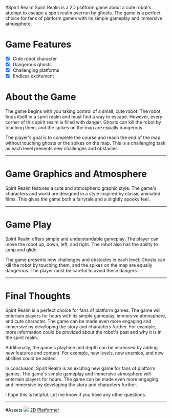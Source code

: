 #Spirit Realm
Spirit Realm is a 2D platform game about a cute robot's attempt to escape a spirit realm overrun by ghosts. The game is a perfect choice for fans of platform games with its simple gameplay and immersive atmosphere.

# Game Features
- [X] Cute robot character
- [X] Dangerous ghosts
- [X] Challenging platforms
- [X] Endless excitement

# About the Game
The game begins with you taking control of a small, cute robot. The robot finds itself in a spirit realm and must find a way to escape. However, every corner of this spirit realm is filled with danger. Ghosts can kill the robot by touching them, and the spikes on the map are equally dangerous.

The player's goal is to complete the course and reach the end of the map without touching ghosts or the spikes on the map. This is a challenging task as each level presents new challenges and obstacles.

***

# Game Graphics and Atmosphere
Spirit Realm features a cute and atmospheric graphic style. The game's characters and world are designed in a style inspired by classic animated films. This gives the game both a fairytale and a slightly spooky feel.

***

# Game Play
Spirit Realm offers simple and understandable gameplay. The player can move the robot up, down, left, and right. The robot also has the ability to jump and glide.

The game presents new challenges and obstacles in each level. Ghosts can kill the robot by touching them, and the spikes on the map are equally dangerous. The player must be careful to avoid these dangers.

***

# Final Thoughts
Spirit Realm is a perfect choice for fans of platform games. The game will entertain players for hours with its simple gameplay, immersive atmosphere, and cute character. The game can be made even more engaging and immersive by developing the story and characters further. For example, more information could be provided about the robot's past and why it is in the spirit realm.

Additionally, the game's playtime and depth can be increased by adding new features and content. For example, new levels, new enemies, and new abilities could be added.

In conclusion, Spirit Realm is an exciting new game for fans of platform games. The game's simple gameplay and immersive atmosphere will entertain players for hours. The game can be made even more engaging and immersive by developing the story and characters further.

I hope this is helpful. Let me know if you have any other questions.

***

#Assets
![](https://assetstorev1-prd-cdn.unity3d.com/key-image/cfa8adfb-358c-4432-b55f-15cfb7367be9.webp)
[2D Platformer](https://assetstorev1-prd-cdn.unity3d.com/key-image/cfa8adfb-358c-4432-b55f-15cfb7367be9.webp)
